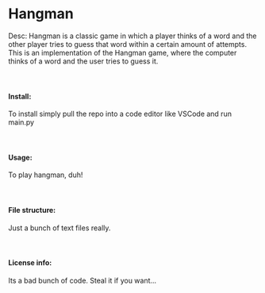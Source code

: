 # Hangman
Desc: 
Hangman is a classic game in which a player thinks of a word and the other player tries to guess that word within a certain amount of attempts.
This is an implementation of the Hangman game, where the computer thinks of a word and the user tries to guess it. 
<br />
<br />
<br />
#### Install:
To install simply pull the repo into a code editor like VSCode and run main.py 
<br />
<br />
<br />
#### Usage:
To play hangman, duh!
<br />
<br />
<br />
#### File structure:
Just a bunch of text files really.
<br />
<br />
<br />
#### License info:
Its a bad bunch of code. Steal it if you want...
